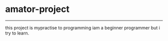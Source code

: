 # amator-project
----------------------
this project is mypractise to programming
iam a beginner programmer but i try to learn.
